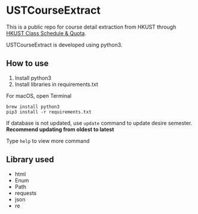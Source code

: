 # USTCourseExtract

This is a public repo for course detail extraction from HKUST through [HKUST Class Schedule & Quota](https://w5.ab.ust.hk/wcq/cgi-bin/1740/).

USTCourseExtract is developed using python3.

## How to use

1. Install python3
2. Install libraries in requirements.txt

For macOS, open Terminal

```
brew install python3
pip3 install -r requirements.txt
```

If database is not updated, use `update` command to update desire semester.
**Recommend updating from oldest to latest**

Type `help` to view more command

## Library used

- html
- Enum
- Path
- requests
- json
- re
